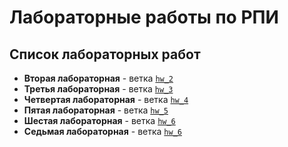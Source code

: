 # Лабораторные работы по РПИ

## Список лабораторных работ

* **Вторая лабораторная** - ветка [`hw_2`](https://github.com/alim4ik-had/Todo-list/tree/hw_2)
* **Третья лабораторная** - ветка [`hw_3`](https://github.com/alim4ik-had/Todo-list/tree/hw_3)
* **Четвертая лабораторная** - ветка [`hw_4`](https://github.com/alim4ik-had/Todo-list/tree/hw_4)
* **Пятая лабораторная** - ветка [`hw_5`](https://github.com/alim4ik-had/Todo-list/tree/hw_5)
* **Шестая лабораторная** - ветка [`hw_6`](https://github.com/alim4ik-had/Todo-list/tree/hw_6)
* **Седьмая лабораторная** - ветка [`hw_6`](https://github.com/alim4ik-had/Todo-list/tree/hw_7)